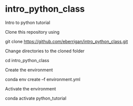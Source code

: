 # intro_python_class
Intro to python tutorial

Clone this repository using

git clone https://github.com/eberrigan/intro_python_class.git

Change directories to the cloned folder

cd intro_python_class

Create the environment

conda env create –f environment.yml

Activate the environment

conda activate python_tutorial 

